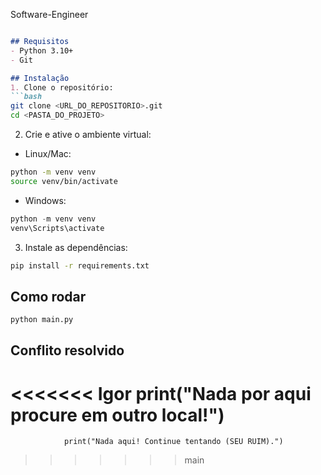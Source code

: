 Software-Engineer

````markdown

## Requisitos
- Python 3.10+
- Git

## Instalação
1. Clone o repositório:
```bash
git clone <URL_DO_REPOSITORIO>.git
cd <PASTA_DO_PROJETO>
````

2. Crie e ative o ambiente virtual:

* Linux/Mac:

```bash
python -m venv venv
source venv/bin/activate
```

* Windows:

```powershell
python -m venv venv
venv\Scripts\activate
```

3. Instale as dependências:

```bash
pip install -r requirements.txt
```

## Como rodar

```bash
python main.py
```

## Conflito resolvido

<<<<<<< Igor
                print("Nada por aqui procure em outro local!")
=======
                print("Nada aqui! Continue tentando (SEU RUIM).")
>>>>>>> main
